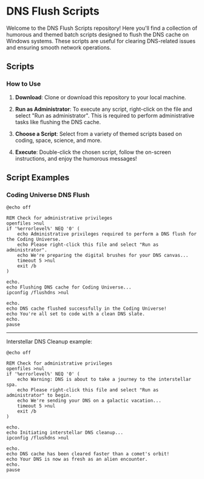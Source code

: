 # DNS Flush Scripts

Welcome to the DNS Flush Scripts repository! Here you'll find a collection of humorous and themed batch scripts designed to flush the DNS cache on Windows systems. These scripts are useful for clearing DNS-related issues and ensuring smooth network operations.

## Scripts

### How to Use

1. **Download**: Clone or download this repository to your local machine.

2. **Run as Administrator**: To execute any script, right-click on the file and select "Run as administrator". This is required to perform administrative tasks like flushing the DNS cache.

3. **Choose a Script**: Select from a variety of themed scripts based on coding, space, science, and more.

4. **Execute**: Double-click the chosen script, follow the on-screen instructions, and enjoy the humorous messages!

## Script Examples

### Coding Universe DNS Flush

```batch
@echo off

REM Check for administrative privileges
openfiles >nul
if '%errorlevel%' NEQ '0' (
    echo Administrative privileges required to perform a DNS flush for the Coding Universe.
    echo Please right-click this file and select "Run as administrator".
    echo We're preparing the digital brushes for your DNS canvas...
    timeout 5 >nul
    exit /b
)

echo.
echo Flushing DNS cache for Coding Universe...
ipconfig /flushdns >nul

echo.
echo DNS cache flushed successfully in the Coding Universe!
echo You're all set to code with a clean DNS slate.
echo.
pause
```
-------
Interstellar DNS Cleanup example:
```batch
@echo off

REM Check for administrative privileges
openfiles >nul
if '%errorlevel%' NEQ '0' (
    echo Warning: DNS is about to take a journey to the interstellar spa.
    echo Please right-click this file and select "Run as administrator" to begin.
    echo We're sending your DNS on a galactic vacation...
    timeout 5 >nul
    exit /b
)

echo.
echo Initiating interstellar DNS cleanup...
ipconfig /flushdns >nul

echo.
echo DNS cache has been cleared faster than a comet's orbit!
echo Your DNS is now as fresh as an alien encounter.
echo.
pause
```

